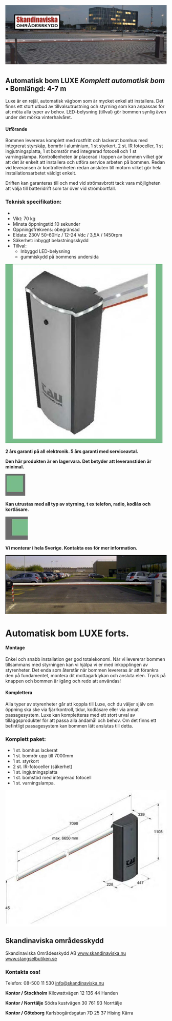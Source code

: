 ![](_page_0_Picture_0.jpeg)

## Automatisk bom LUXE *Komplett automatisk bom* • Bomlängd: 4-7 m

Luxe är en rejäl, automatisk vägbom som är mycket enkel att installera. Det finns ett stort utbud av tillvalsutrustning och styrning som kan anpassas för att möta alla typer av behov. LED-belysning (tillval) gör bommen synlig även under det mörka vinterhalvåret.

#### Utförande

Bommen levereras komplett med rostfritt och lackerat bomhus med integrerat styrskåp, bomrör i aluminium, 1 st styrkort, 2 st. IR fotoceller, 1 st ingjutningsplatta, 1 st bomstör med integrerad fotocell och 1 st varningslampa. Kontrollenheten är placerad i toppen av bommen vilket gör att det är enkelt att installera och utföra service arbeten på bommen. Redan vid leveransen är kontrollenheten redan ansluten till motorn vilket gör hela installationsarbetet väldigt enkelt.

Driften kan garanteras till och med vid strömavbrott tack vara möjligheten att välja till batteridrift som tar över vid strömbortfall.

### **Teknisk specifikation:**

- 
- Vikt: 70 kg
- Minsta öppningstid:10 sekunder
- Öppningsfrekvens: obegränsad
- Eldata: 230V 50-60Hz / 12-24 Vdc / 3,5A / 1450rpm
- Säkerhet: inbyggt belastningsskydd
- Tillval:
	- Inbyggd LED-belysning
	- gummiskydd på bommens undersida

![](_page_0_Picture_16.jpeg)

**2 års garanti på all elektronik. 5 års garanti med serviceavtal.**

**Den här produkten är en lagervara. Det betyder att leveranstiden är minimal.**

![](_page_0_Picture_19.jpeg)

**Kan utrustas med all typ av styrning, t ex telefon, radio, kodlås och kortläsare.**

![](_page_0_Picture_21.jpeg)

**Vi monterar i hela Sverige. Kontakta oss för mer information.**

![](_page_1_Picture_0.jpeg)

# Automatisk bom LUXE forts.

#### Montage

Enkel och snabb installation ger god totalekonomi. När vi levererar bommen tillsammans med styrningen kan vi hjälpa vi er med inkopplingen av styrenheter. Det enda som återstår när bommen levereras är att förankra den på fundamentet, montera dit mottagarklykan och ansluta elen. Tryck på knappen och bommen är igång och redo att användas!

#### Komplettera

Alla typer av styrenheter går att koppla till Luxe, och du väljer själv om öppning ska ske via fjärrkontroll, tidur, kodläsare eller via annat passagesystem. Luxe kan kompletteras med ett stort urval av tilläggsprodukter för att passa alla ändamål och behov. Om det finns ett befintligt passagesystem kan bommen lätt anslutas till detta.

### **Komplett paket:**

- 1 st. bomhus lackerat
- 1 st. bomrör upp till 7000mm
- 1 st. styrkort
- 2 st. IR-fotoceller (säkerhet)
- 1 st. ingjutningsplatta
- 1 st. bomstöd med integrerad fotocell
- 1 st. varningslampa.

![](_page_1_Picture_14.jpeg)

## Skandinaviska **områdesskydd**

Skandinaviska Områdesskydd AB www.skandinaviska.nu www.stangselbutiken.se

### **Kontakta oss!**

Telefon: 08-500 11 530 info@skandinaviska.nu

**Kontor / Stockholm** Kilowattvägen 12 136 44 Handen

**Kontor / Norrtälje** Södra kustvägen 30 761 93 Norrtälje

**Kontor / Göteborg** Karlsbogårdsgatan 7D 25 37 Hising Kärra